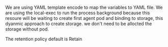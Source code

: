 We are using YAML template encode to map the variables to YAML file. We are using the local-exec to run the process background because this resoure will be waiting to create first agent pod and binding to storage, this dyanmic approach to create storage. we don't need to be allocted the storage without pod. 

The retention policy default is Retain